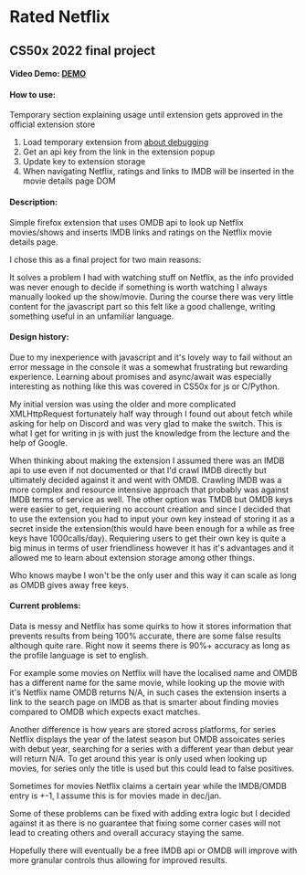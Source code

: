 # Rated Netflix

## CS50x 2022 final project

#### Video Demo: [DEMO](https://www.youtube.com/watch?v=x-OiXIfwVVY)

#### How to use:
Temporary section explaining usage until extension gets approved in the official extension store
1. Load temporary extension from [about debugging](about:debugging#/runtime/this-firefox)
2. Get an api key from the link in the extension popup
3. Update key to extension storage
4. When navigating Netflix, ratings and links to IMDB will be inserted in the movie details page DOM

#### Description:

Simple firefox extension that uses OMDB api to look up Netflix movies/shows and inserts IMDB links and ratings on the Netflix movie details page.

I chose this as a final project for two main reasons: 

It solves a problem I had with watching stuff on Netflix, as the info provided was never enough to decide if something is worth watching I always manually looked up the show/movie.
During the course there was very little content for the javascript part so this felt like a good challenge, writing something useful in an unfamiliar language.


#### Design history:

Due to my inexperience with javascript and it's lovely way to fail without an error message in the console it was a somewhat frustrating but rewarding experience. Learning about promises and async/await was especially interesting as nothing like this was covered in CS50x for js or C/Python.

My initial version was using the older and more complicated XMLHttpRequest fortunately half way through I found out about fetch while asking for help on Discord and was very glad to make the switch. This is what I get for writing in js with just the knowledge from the lecture and the help of Google.

When thinking about making the extension I assumed there was an IMDB api to use even if not documented or that I'd crawl IMDB directly but ultimately decided against it and went with OMDB.
Crawling IMDB was a more complex and resource intensive approach that probably was against IMDB terms of service as well. 
The other option was TMDB but OMDB keys were easier to get, requiering no account creation and since I decided that to use the extension you had to input your own key instead of storing it as a secret inside the extension(this would have been enough for a while as free keys have 1000calls/day). Requiering users to get their own key is quite a big minus in terms of user friendliness however it has it's advantages and it allowed me to learn about extension storage among other things.

Who knows maybe I won't be the only user and this way it can scale as long as OMDB gives away free keys.

#### Current problems:

Data is messy and Netflix has some quirks to how it stores information that prevents results from being 100% accurate, there are some false results although quite rare. Right now it seems there is 90%+ accuracy as long as the profile language is set to english.

For example some movies on Netflix will have the localised name and OMDB has a different name for the same movie, while looking up the movie with it's Netflix name OMDB returns N/A, in such cases the extension inserts a link to the search page on IMDB as that is smarter about finding movies compared to OMDB which expects exact matches.

Another difference is how years are stored across platforms, for series Netflix displays the year of the latest season but OMDB assoicates series with debut year, searching for a series with a different year than debut year will return N/A. To get around this year is only used when looking up movies, for series only the title is used but this could lead to false positives.

Sometimes for movies Netflix claims a certain year while the IMDB/OMDB entry is +-1, I assume this is for movies made in dec/jan. 

Some of these problems can be fixed with adding extra logic but I decided against it as there is no guarantee that fixing some corner cases will not lead to creating others and overall accuracy staying the same.

Hopefully there will eventually be a free IMDB api or OMDB will improve with more granular controls thus allowing for improved results.




